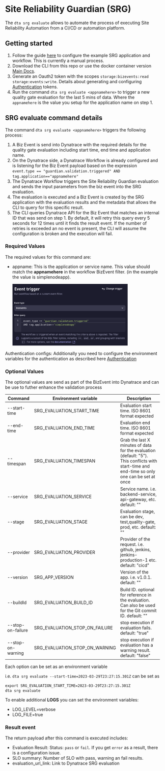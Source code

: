 # Site Reliability Guardian (SRG)

The `dta srg evaluate` allows to automate the process of executing Site Reliability Automation from a CI/CD or automation platform.

## Getting started

1. Follow the guide [here](./SRGAutomation-initial-setup.md) to configure the example SRG application and workflow. This is currently a manual process.
1. Download the CLI from this repo or use the docker container version [Main Docs](./../README.md).
1. Generate an Oauth2 token with the scopes `storage:bizevents:read storage:events:write`. Details about generating and configuring [Authentication](./Authentication.md) tokens.
1. Run the command `dta srg evaluate <appnamehere>` to trigger a new quality gate evaluation for the last 5 mins of data. Where the `appnamehere` is the value you setup for the application name on step 1.

## SRG evaluate command details

The command `dta srg evaluate <appnamehere>` triggers the following process:

1. A Biz Event is send into Dynatrace with the required details for the quality gate evaluation including start time, end time and application name.
2. On the Dynatrace side, a Dynatrace Workflow is already configured and is listening for the Biz Event payload based on the expression `event.type == "guardian.validation.triggered" AND tag.application=="appnamehere"`
3. The Dynatrace Workflow triggers the Site Reliability Guardian evaluation and sends the input parameters from the biz event into the SRG evaluation.
4. The evaluation is executed and a Biz Event is created by the SRG application with the evaluation results and the metadata that allows the CLI to query for this specific result.
5. The CLI queries Dynatrace API for the Biz Event that matches an internal ID that was send on step 1. By default, it will retry this query every 5 seconds for 12 times until it finds the result event. If the number of retries is exceeded an no event is present, the CLI will assume the configuration is broken and the execution will fail.

### Required Values

The required values for this command are:

- appname: This is the application or service name. This value should match the **appnamehere** in the workflow BizEvent filter. (in the example the value is simplenodeapp).

  <img src="./assets/workflow-filter.png"  width="375" height="200">

Authentication configs: Additionally you need to configure the environment variables for the authentication as described here [Authentication](./Authentication.md)

### Optional Values

The optional values are send as part of the BizEvent into Dynatrace and can be use to futher enhance the validation process

| Command           | Environment variable           | Description                                                                                                                                   |
| ----------------- | ------------------------------ | --------------------------------------------------------------------------------------------------------------------------------------------- |
| --start-time      | SRG_EVALUATION_START_TIME      | Evaluation start time. ISO 8601 format expected                                                                                               |
| --end-time        | SRG_EVALUATION_END_TIME        | Evaluation end time. ISO 8601 format expected                                                                                                 |
| --timespan        | SRG_EVALUATION_TIMESPAN        | Grab the last X minutes of data for the evaluation (default: "5"). This conflicts with start-time and end-time so only one can be set at once |
| --service         | SRG_EVALUATION_SERVICE         | Service name. i.e. backend-service, api-gateway, etc. default: ""                                                                             |
| --stage           | SRG_EVALUATION_STAGE           | Evaluation stage, can be dev, test,quality-gate, prod, etc. default: ""                                                                       |
| --provider        | SRG_EVALUATION_PROVIDER        | Provider of the request. i.e. github, jenkins, jenkins-production-1 etc. default: "cicd"                                                      |
| --version         | SRG_APP_VERSION                | Version of the app. i.e. v1.0.1. default: ""                                                                                                  |
| --buildId         | SRG_EVALUATION_BUILD_ID        | Build ID. optional for reference in the evaluation. Can also be used for the Git commit ID. default: ""                                       |
| --stop-on-failure | SRG_EVALUATION_STOP_ON_FAILURE | stop execution if evaluation fails. default: "true"                                                                                           |
| --stop-on-warning | SRG_EVALUATION_STOP_ON_WARNING | stop execution if evaluation has a warning result. default: "false"                                                                           |

Each option can be set as an environment variable

i.e. `dta srg evaluate --start-time=2023-03-29T23:27:15.301Z` can be set as

```
export SRG_EVALUATION_START_TIME=2023-03-29T23:27:15.301Z
dta srg evaluate
```

To enable additional **LOGS** you can set the environment variables:

- LOG_LEVEL=verbose
- LOG_FILE=true

### Result event

The return payload after this command is executed includes:

- Evaluation Result:
  Status: `pass` or `fail`. If you get `error` as a result, there is a configuration issue.
- SLO summary: Number of SLO with pass, warning an fail results.
- evaluation_url_link: Link to Dynatrace SRG evaluation
